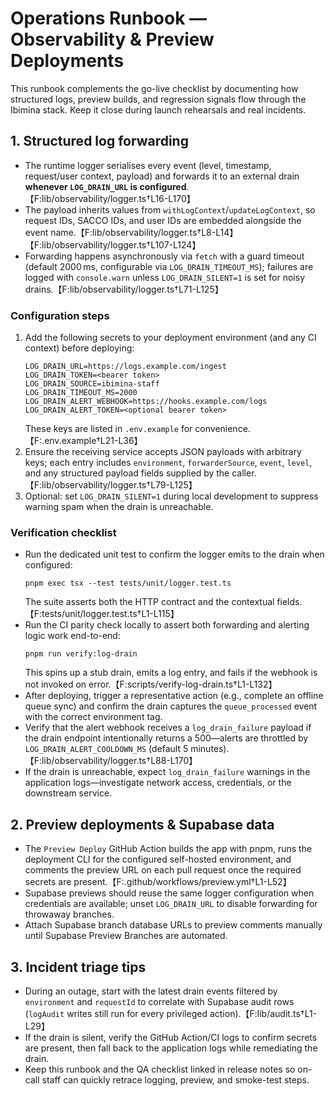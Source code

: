 # Operations Runbook — Observability & Preview Deployments

This runbook complements the go-live checklist by documenting how structured logs, preview builds, and regression signals flow through the Ibimina stack. Keep it close during launch rehearsals and real incidents.

## 1. Structured log forwarding
- The runtime logger serialises every event (level, timestamp, request/user context, payload) and forwards it to an external drain **whenever `LOG_DRAIN_URL` is configured**.【F:lib/observability/logger.ts†L16-L170】
- The payload inherits values from `withLogContext`/`updateLogContext`, so request IDs, SACCO IDs, and user IDs are embedded alongside the event name.【F:lib/observability/logger.ts†L8-L14】【F:lib/observability/logger.ts†L107-L124】
- Forwarding happens asynchronously via `fetch` with a guard timeout (default 2000 ms, configurable via `LOG_DRAIN_TIMEOUT_MS`); failures are logged with `console.warn` unless `LOG_DRAIN_SILENT=1` is set for noisy drains.【F:lib/observability/logger.ts†L71-L125】

### Configuration steps
1. Add the following secrets to your deployment environment (and any CI context) before deploying:
   ```
   LOG_DRAIN_URL=https://logs.example.com/ingest
   LOG_DRAIN_TOKEN=<bearer token>
   LOG_DRAIN_SOURCE=ibimina-staff
   LOG_DRAIN_TIMEOUT_MS=2000
   LOG_DRAIN_ALERT_WEBHOOK=https://hooks.example.com/logs
   LOG_DRAIN_ALERT_TOKEN=<optional bearer token>
   ```
   These keys are listed in `.env.example` for convenience.【F:.env.example†L21-L36】
2. Ensure the receiving service accepts JSON payloads with arbitrary keys; each entry includes `environment`, `forwarderSource`, `event`, `level`, and any structured payload fields supplied by the caller.【F:lib/observability/logger.ts†L79-L125】
3. Optional: set `LOG_DRAIN_SILENT=1` during local development to suppress warning spam when the drain is unreachable.

### Verification checklist
- Run the dedicated unit test to confirm the logger emits to the drain when configured:
  ```
  pnpm exec tsx --test tests/unit/logger.test.ts
  ```
  The suite asserts both the HTTP contract and the contextual fields.【F:tests/unit/logger.test.ts†L1-L115】
- Run the CI parity check locally to assert both forwarding and alerting logic work end-to-end:
  ```
  pnpm run verify:log-drain
  ```
  This spins up a stub drain, emits a log entry, and fails if the webhook is not invoked on error.【F:scripts/verify-log-drain.ts†L1-L132】
- After deploying, trigger a representative action (e.g., complete an offline queue sync) and confirm the drain captures the `queue_processed` event with the correct environment tag.
- Verify that the alert webhook receives a `log_drain_failure` payload if the drain endpoint intentionally returns a 500—alerts are throttled by `LOG_DRAIN_ALERT_COOLDOWN_MS` (default 5 minutes).【F:lib/observability/logger.ts†L88-L170】
- If the drain is unreachable, expect `log_drain_failure` warnings in the application logs—investigate network access, credentials, or the downstream service.

## 2. Preview deployments & Supabase data
- The `Preview Deploy` GitHub Action builds the app with pnpm, runs the deployment CLI for the configured self-hosted environment, and comments the preview URL on each pull request once the required secrets are present.【F:.github/workflows/preview.yml†L1-L52】
- Supabase previews should reuse the same logger configuration when credentials are available; unset `LOG_DRAIN_URL` to disable forwarding for throwaway branches.
- Attach Supabase branch database URLs to preview comments manually until Supabase Preview Branches are automated.

## 3. Incident triage tips
- During an outage, start with the latest drain events filtered by `environment` and `requestId` to correlate with Supabase audit rows (`logAudit` writes still run for every privileged action).【F:lib/audit.ts†L1-L29】
- If the drain is silent, verify the GitHub Action/CI logs to confirm secrets are present, then fall back to the application logs while remediating the drain.
- Keep this runbook and the QA checklist linked in release notes so on-call staff can quickly retrace logging, preview, and smoke-test steps.
